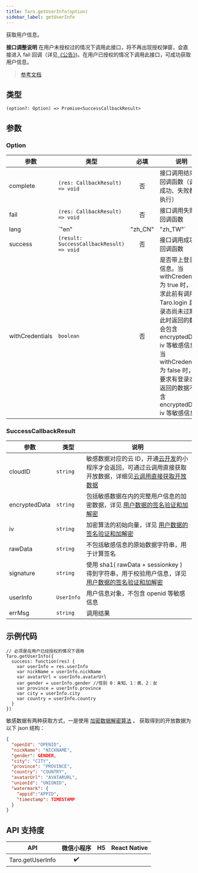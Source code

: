 ```yaml
---
title: Taro.getUserInfo(option)
sidebar_label: getUserInfo
---
```


获取用户信息。

**接口调整说明**
在用户未授权过的情况下调用此接口，将不再出现授权弹窗，会直接进入 fail 回调（详见[《公告》](https://developers.weixin.qq.com/community/develop/doc/0000a26e1aca6012e896a517556c01))。在用户已授权的情况下调用此接口，可成功获取用户信息。

> [参考文档](https://developers.weixin.qq.com/miniprogram/dev/api/open-api/user-info/wx.getUserInfo.html)

## 类型

```tsx
(option?: Option) => Promise<SuccessCallbackResult>
```

## 参数

### Option

| 参数 | 类型 | 必填 | 说明 |
| --- | --- | :---: | --- |
| complete | `(res: CallbackResult) => void` | 否 | 接口调用结束的回调函数（调用成功、失败都会执行） |
| fail | `(res: CallbackResult) => void` | 否 | 接口调用失败的回调函数 |
| lang | `"en" | "zh_CN" | "zh_TW"` | 否 | 显示用户信息的语言 |
| success | `(result: SuccessCallbackResult) => void` | 否 | 接口调用成功的回调函数 |
| withCredentials | `boolean` | 否 | 是否带上登录态信息。当 withCredentials 为 true 时，要求此前有调用过 Taro.login 且登录态尚未过期，此时返回的数据会包含 encryptedData, iv 等敏感信息；当 withCredentials 为 false 时，不要求有登录态，返回的数据不包含 encryptedData, iv 等敏感信息。 |

### SuccessCallbackResult

| 参数 | 类型 | 说明 |
| --- | --- | --- |
| cloudID | `string` | 敏感数据对应的云 ID，开通[云开发](https://developers.weixin.qq.com/miniprogram/dev/wxcloud/basis/getting-started.html)的小程序才会返回，可通过云调用直接获取开放数据，详细见[云调用直接获取开放数据](https://developers.weixin.qq.com/miniprogram/dev/framework/open-ability/signature.html#method-cloud) |
| encryptedData | `string` | 包括敏感数据在内的完整用户信息的加密数据，详见 [用户数据的签名验证和加解密]((signature#加密数据解密算法)) |
| iv | `string` | 加密算法的初始向量，详见 [用户数据的签名验证和加解密]((signature#加密数据解密算法)) |
| rawData | `string` | 不包括敏感信息的原始数据字符串，用于计算签名 |
| signature | `string` | 使用 sha1( rawData + sessionkey ) 得到字符串，用于校验用户信息，详见 [用户数据的签名验证和加解密](https://developers.weixin.qq.com/miniprogram/dev/framework/open-ability/signature.html) |
| userInfo | `UserInfo` | 用户信息对象，不包含 openid 等敏感信息 |
| errMsg | `string` | 调用结果 |

## 示例代码

```tsx
// 必须是在用户已经授权的情况下调用
Taro.getUserInfo({
  success: function(res) {
    var userInfo = res.userInfo
    var nickName = userInfo.nickName
    var avatarUrl = userInfo.avatarUrl
    var gender = userInfo.gender //性别 0：未知、1：男、2：女
    var province = userInfo.province
    var city = userInfo.city
    var country = userInfo.country
  }
})
```

敏感数据有两种获取方式，一是使用 [加密数据解密算法]((open-ability/signature#加密数据解密算法)) 。
获取得到的开放数据为以下 json 结构：

```json
{
  "openId": "OPENID",
  "nickName": "NICKNAME",
  "gender": GENDER,
  "city": "CITY",
  "province": "PROVINCE",
  "country": "COUNTRY",
  "avatarUrl": "AVATARURL",
  "unionId": "UNIONID",
  "watermark": {
    "appid":"APPID",
    "timestamp": TIMESTAMP
  }
}
```

## API 支持度

| API | 微信小程序 | H5 | React Native |
| :---: | :---: | :---: | :---: |
| Taro.getUserInfo | ✔️ |  |  |
